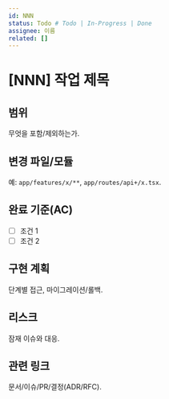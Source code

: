 ```yaml
---
id: NNN
status: Todo # Todo | In-Progress | Done
assignee: 이름
related: []
---
```


# [NNN] 작업 제목

## 범위
무엇을 포함/제외하는가.

## 변경 파일/모듈
예: `app/features/x/**`, `app/routes/api+/x.tsx`.

## 완료 기준(AC)
- [ ] 조건 1
- [ ] 조건 2

## 구현 계획
단계별 접근, 마이그레이션/롤백.

## 리스크
잠재 이슈와 대응.

## 관련 링크
문서/이슈/PR/결정(ADR/RFC).

